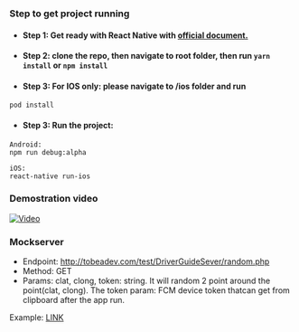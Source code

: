 ### Step to get project running


* #### Step 1:  Get ready with React Native with [official document.](https://facebook.github.io/react-native/docs/getting-started.html)

* #### Step 2:  clone the repo, then navigate to root folder, then run `yarn install` or `npm install`

* #### Step 3:  For IOS only: please navigate to /ios folder and run 
```######
pod install
```


* #### Step 3:  Run the project:
```######
Android:
npm run debug:alpha
```

```######
iOS:
react-native run-ios
```

### Demostration video

[![Video](https://i.ytimg.com/vi/TifTWuBEHok/hqdefault.jpg?sqp=-oaymwEXCPYBEIoBSFryq4qpAwkIARUAAIhCGAE=&rs=AOn4CLCQJzfDXsJme58vX3JG9CjQaMeVvw)](https://www.youtube.com/watch?v=TifTWuBEHok)

### Mockserver

* Endpoint: http://tobeadev.com/test/DriverGuideSever/random.php
* Method: GET
* Params: clat, clong, token: string. It will random 2 point around the point(clat, clong). The token param: FCM device token thatcan get from clipboard after the app run.

Example: [LINK](http://tobeadev.com/test/DriverGuideSever/random.php?clat=10.785092&clong=106.693526&token=eKORJBtQCOg:APA91bE8HfM7t4GPwhMNdf_lII8FZD89YSU63-az8n00w5Tqg1WSPem76d-zlltXzXFJxlkBQgfYo9HWD2AW4N1K5DBnkVnO2g5qtgd7-IUSzJ0dcfDyLxj90YofXYat77uUTtXYqDwm)
